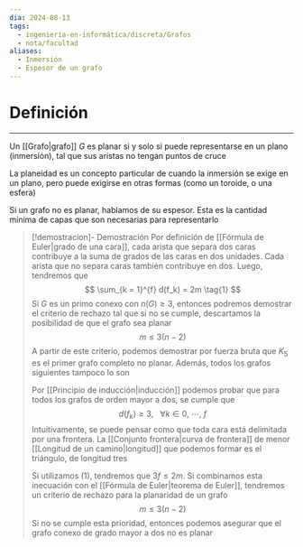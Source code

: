 ```yaml
---
dia: 2024-08-13
tags:
  - ingeniería-en-informática/discreta/Grafos
  - nota/facultad
aliases:
  - Inmersión
  - Espesor de un grafo
---
```

# Definición
---
Un [[Grafo|grafo]] $G$ es planar si y solo si puede representarse en un plano (inmersión), tal que sus aristas no tengan puntos de cruce

La planeidad es un concepto particular de cuando la inmersión se exige en un plano, pero puede exigirse en otras formas (como un toroide, o una esfera)

Si un grafo no es planar, hablamos de su espesor. Esta es la cantidad mínima de capas que son necesarias para representarlo

> [!demostracion]- Demostración
> Por definición de [[Fórmula de Euler|grado de una cara]], cada arista que separa dos caras contribuye a la suma de grados de las caras en dos unidades. Cada arista que no separa caras también contribuye en dos. Luego, tendremos que $$ \sum_{k = 1}^{f} d(f_k) = 2m \tag{1} $$
> Si $G$ es un primo conexo con $n(G) \ge 3$, entonces podremos demostrar el criterio de rechazo tal que si no se cumple, descartamos la posibilidad de que el grafo sea planar $$ m \le 3(n - 2) $$
> A partir de este criterio, podemos demostrar por fuerza bruta que $K_5$ es el primer grafo completo no planar. Además, todos los grafos siguientes tampoco lo son
> 
> Por [[Principio de inducción|inducción]] podemos probar que para todos los grafos de orden mayor a dos, se cumple que $$ d(f_k) \ge 3, ~~~ \forall k \in 0,~\cdots,~f $$
> Intuitivamente, se puede pensar como que toda cara está delimitada por una frontera. La [[Conjunto frontera|curva de frontera]] de menor [[Longitud de un camino|longitud]] que podemos formar es el triángulo, de longitud tres
> 
> Si utilizamos $(1)$, tendremos que $3f \le 2m$. Si combinamos esta inecuación con el [[Fórmula de Euler|teorema de Euler]], tendremos un criterio de rechazo para la planaridad de un grafo $$ m \le 3(n - 2) $$
> Si no se cumple esta prioridad, entonces podemos asegurar que el grafo conexo de grado mayor a dos no es planar